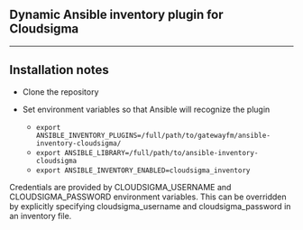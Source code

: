 ## Dynamic Ansible inventory plugin for Cloudsigma
---
## Installation notes

* Clone the repository

* Set environment variables so that Ansible will recognize the plugin
  * ```export ANSIBLE_INVENTORY_PLUGINS=/full/path/to/gatewayfm/ansible-inventory-cloudsigma/```
  * ```export ANSIBLE_LIBRARY=/full/path/to/ansible-inventory-cloudsigma```
  * ```export ANSIBLE_INVENTORY_ENABLED=cloudsigma_inventory```

Credentials are provided by CLOUDSIGMA_USERNAME and CLOUDSIGMA_PASSWORD environment variables.
This can be overridden by explicitly specifying cloudsigma_username and cloudsigma_password in an inventory file.
